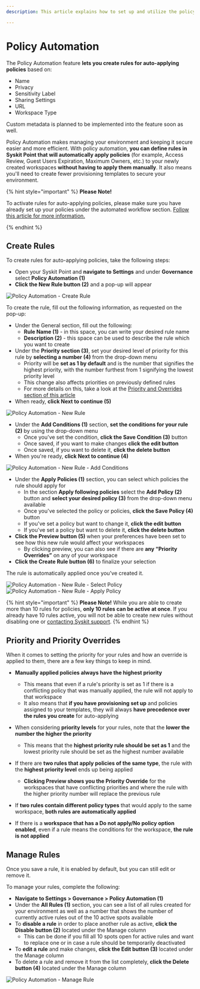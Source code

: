 ```yaml
---
description: This article explains how to set up and utilize the policy automation feature. 

---
```


# Policy Automation

The Policy Automation feature **lets you create rules for auto-applying policies** based on:
  * Name
  * Privacy
  * Sensitivity Label
  * Sharing Settings
  * URL
  * Workspace Type

Custom metadata is planned to be implemented into the feature soon as well. 

Policy Automation makes managing your environment and keeping it secure easier and more efficient. With policy automation, **you can define rules in Syskit Point that will automatically apply policies** (for example, Access Review, Guest Users Expiration, Maximum Owners, etc.) to your newly created workspaces **without having to apply them manually**. It also means you'll need to create fewer provisioning templates to secure your environment. 

{% hint style="important" %}
**Please Note!**

To activate rules for auto-applying policies, please make sure you have already set up your policies under the automated workflow section. [Follow this article for more information. ](../automated-workflows/set-up-automated-workflows.md)

{% endhint %}


## Create Rules

To create rules for auto-applying policies, take the following steps:

* Open your Syskit Point and **navigate to Settings** and under **Governance** select **Policy Automation (1)**
* **Click the New Rule button (2)** and a pop-up will appear

![Policy Automation - Create Rule](../../.gitbook/assets/policy-automation_policy-settings.png)

To create the rule, fill out the following information, as requested on the pop-up:

* Under the General section, fill out the following:
  * **Rule Name (1)** - in this space, you can write your desired rule name
  * **Description (2)** - this space can be used to describe the rule which you want to create
* Under the **Priority section (3)**, set your desired level of priority for this rule by **selecting a number (4)** from the drop-down menu
  * Priority will be **set as 1 by default** and is the number that signifies the highest priority, with the number furthest from 1 signifying the lowest priority level
  * This change also affects priorities on previously defined rules
  * For more details on this, take a look at the [Priority and Overrides section of this article](../../governance-and-automation/automated-workflows/policy-automation.md#priority-and-priority-overrides)
* When ready, **click Next to continue (5)**

![Policy Automation - New Rule](../../.gitbook/assets/policy-automation_new-policy-first.png)


* Under the **Add Conditions (1)** section, **set the conditions for your rule (2)** by using the drop-down menu
  * Once you've set the condition, **click the Save Condition (3)** button
  * Once saved, if you want to make changes **click the edit button** 
  * Once saved, if you want to delete it, **click the delete button**
* When you're ready, **click Next to continue (4)**

![Policy Automation - New Rule - Add Conditions](../../.gitbook/assets/policy-automation_conditions.png)

* Under the **Apply Policies (1)** section, you can select which policies the rule should apply for 
  * In the section **Apply following policies** select the **Add Policy (2)** button and **select your desired policy (3)** from the drop-down menu available
  * Once you've selected the policy or policies, **click the Save Policy (4)** button
  * If you've set a policy but want to change it,  **click the edit button** 
  * If you've set a policy but want to delete it, **click the delete button**
* **Click the Preview button (5)** when your preferences have been set to see how this new rule would affect your workspaces
   * By clicking preview, you can also see if there are **any “Priority Overrides”** on any of your workspace
* **Click the Create Rule button (6)** to finalize your selection

The rule is automatically applied once you've created it. 

![Policy Automation - New Rule - Select Policy](../../.gitbook/assets/policy-automation_new-policy-third.png)
![Policy Automation - New Rule - Apply Policy](../../.gitbook/assets/policy-automation_new-policy-fourth.png)


{% hint style="important" %}
**Please Note!**
While you are able to create more than 10 rules for policies, **only 10 rules can be active at once**. If you already have 10 rules active, you will not be able to create new rules without disabling one or [contacting Syskit support](https://www.syskit.com/contact-us/). 
{% endhint %}

## Priority and Priority Overrides

When it comes to setting the priority for your rules and how an override is applied to them, there are a few key things to keep in mind. 

* **Manually applied policies always have the highest priority**
  * This means that even if a rule's priority is set as 1 if there is a conflicting policy that was manually applied, the rule will not apply to that workspace
  * It also means that **if you have provisioning set up** and policies assigned to your templates, they will always **have precedence over the rules you create** for auto-applying

* When considering **priority levels** for your rules, note that the **lower the number the higher the priority**
  * This means that the **highest priority rule should be set as 1** and the lowest priority rule should be set as the highest number available

* If there are **two rules that apply policies of the same type**, the rule with the **highest priority level** ends up being applied
  * **Clicking Preview shows you the Priority Override** for the workspaces that have conflicting priorities and where the rule with the higher priority number will replace the previous rule 

* If **two rules contain different policy types** that would apply to the same workspace, **both rules are automatically applied**

* If there is a **workspace that has a Do not apply/No policy option enabled**, even if a rule means the conditions for the workspace, **the rule is not applied**


## Manage Rules

Once you save a rule, it is enabled by default, but you can still edit or remove it. 

To manage your rules, complete the following:

* **Navigate to Settings > Governance > Policy Automation (1)**
* Under the **All Rules (1)** section, you can see a list of all rules created for your environment as well as a number that shows the number of currently active rules out of the 10 active spots available
* To **disable a rule** in order to place another rule as active, **click the Disable button (2)** located under the Manage column
   * This can be done if you fill all 10 spots open for active rules and want to replace one or in case a rule should be temporarily deactivated
* To **edit a rule** and make changes, **click the Edit button (3)** located under the Manage column
* To delete a rule and remove it from the list completely, **click the Delete button (4)** located under the Manage column

![Policy Automation - Manage Rule](../../.gitbook/assets/policy-automation_manage-policy.png)